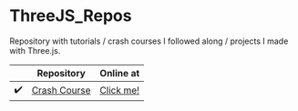 # ThreeJS_Repos
 
Repository with tutorials / crash courses I followed along / projects I made with Three.js.

| | Repository | Online at |
| - | - | - |
| :heavy_check_mark: | [Crash Course](https://github.com/JoaoASousa/Threejs_Tutorial_1) | [Click me!](https://www.youtube.com/watch?v=5ccdo8iWR58) |
